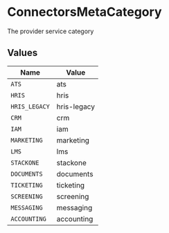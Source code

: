 # ConnectorsMetaCategory

The provider service category


## Values

| Name          | Value         |
| ------------- | ------------- |
| `ATS`         | ats           |
| `HRIS`        | hris          |
| `HRIS_LEGACY` | hris-legacy   |
| `CRM`         | crm           |
| `IAM`         | iam           |
| `MARKETING`   | marketing     |
| `LMS`         | lms           |
| `STACKONE`    | stackone      |
| `DOCUMENTS`   | documents     |
| `TICKETING`   | ticketing     |
| `SCREENING`   | screening     |
| `MESSAGING`   | messaging     |
| `ACCOUNTING`  | accounting    |